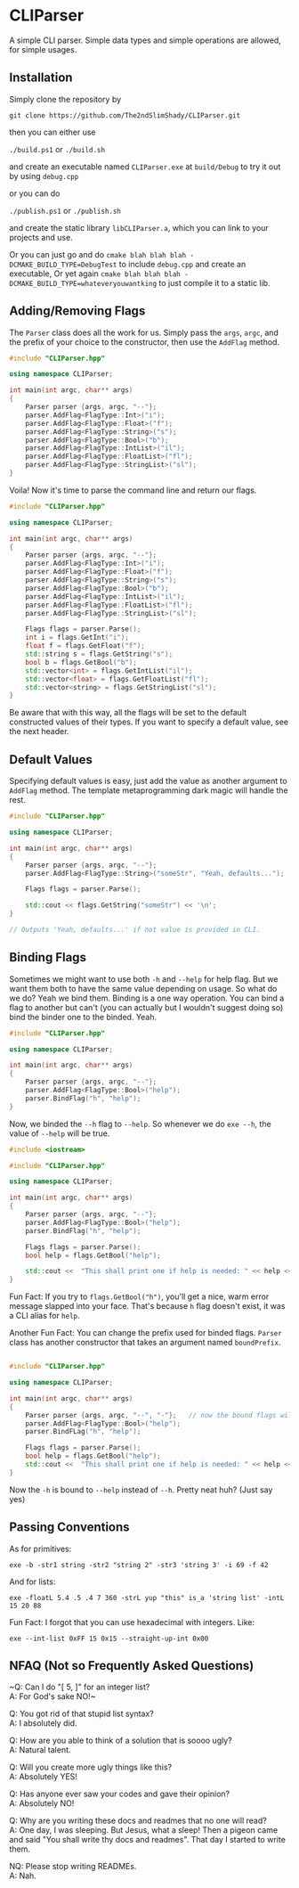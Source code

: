 # CLIParser

A simple CLI parser. Simple data types and simple operations are allowed, for simple usages.

## Installation

Simply clone the repository by

`git clone https://github.com/The2ndSlimShady/CLIParser.git`

then you can either use

`./build.ps1` or `./build.sh`

and create an executable named `CLIParser.exe` at `build/Debug` to try it out by using `debug.cpp`

or you can do

`./publish.ps1` or `./publish.sh`

and create the static library `libCLIParser.a`, which you can link to your projects and use.

Or you can just go and do `cmake blah blah blah -DCMAKE_BUILD_TYPE=DebugTest` to include `debug.cpp` and create an executable,
Or yet again `cmake blah blah blah -DCMAKE_BUILD_TYPE=whateveryouwantking` to just compile it to a static lib.


## Adding/Removing Flags

The `Parser` class does all the work for us. Simply pass the `args`, `argc`, and the prefix of your choice to the constructor, then use the `AddFlag` method.

```cpp
#include "CLIParser.hpp"

using namespace CLIParser;

int main(int argc, char** args)
{
	Parser parser {args, argc, "--"};
	parser.AddFlag<FlagType::Int>("i");
	parser.AddFlag<FlagType::Float>("f");
	parser.AddFlag<FlagType::String>("s");
	parser.AddFlag<FlagType::Bool>("b");
	parser.AddFlag<FlagType::IntList>("il");
	parser.AddFlag<FlagType::FloatList>("fl");
	parser.AddFlag<FlagType::StringList>("sl");
}
```

Voila! Now it's time to parse the command line and return our flags.

```cpp
#include "CLIParser.hpp"

using namespace CLIParser;

int main(int argc, char** args)
{
	Parser parser {args, argc, "--"};
	parser.AddFlag<FlagType::Int>("i");
	parser.AddFlag<FlagType::Float>("f");
	parser.AddFlag<FlagType::String>("s");
	parser.AddFlag<FlagType::Bool>("b");
	parser.AddFlag<FlagType::IntList>("il");
	parser.AddFlag<FlagType::FloatList>("fl");
	parser.AddFlag<FlagType::StringList>("sl");

	Flags flags = parser.Parse();
	int i = flags.GetInt("i");
	float f = flags.GetFloat("f");
	std::string s = flags.GetString("s");
	bool b = flags.GetBool("b");
	std::vector<int> = flags.GetIntList("il");
	std::vector<float> = flags.GetFloatList("fl");
	std::vector<string> = flags.GetStringList("sl");
}
```

Be aware that with this way, all the flags will be set to the default constructed values of their types. If you want to specify a default value, see the next header.


## Default Values

Specifying default values is easy, just add the value as another argument to `AddFlag` method. The template metaprogramming dark magic will handle the rest.

```cpp
#include "CLIParser.hpp"

using namespace CLIParser;

int main(int argc, char** args)
{
	Parser parser {args, argc, "--"};
	parser.AddFlag<FlagType::String>("someStr", "Yeah, defaults...");

    Flags flags = parser.Parse();

    std::cout << flags.GetString("someStr") << '\n';
}

// Outputs 'Yeah, defaults...' if not value is provided in CLI.
```


## Binding Flags

Sometimes we might want to use both `-h` and `--help` for help flag. But we want them both to have the same value depending on usage. So what do we do? Yeah we bind them.
Binding is a one way operation. You can bind a flag to another but can't (you can actually but I wouldn't suggest doing so) bind the binder one to the binded. Yeah.

```cpp
#include "CLIParser.hpp"

using namespace CLIParser;

int main(int argc, char** args)
{
	Parser parser {args, argc, "--"};
	parser.AddFlag<FlagType::Bool>("help");
	parser.BindFlag("h", "help");
}
```

Now, we binded the `--h` flag to `--help`. So whenever we do `exe --h`, the value of `--help` will be true.

```cpp
#include <iostream>

#include "CLIParser.hpp"

using namespace CLIParser;

int main(int argc, char** args)
{
	Parser parser {args, argc, "--"};
	parser.AddFlag<FlagType::Bool>("help");
	parser.BindFlag("h", "help");

	Flags flags = parser.Parse();
	bool help = flags.GetBool("help");

	std::cout <<  "This shall print one if help is needed: " << help << '\n';
}
```

Fun Fact: If you try to `flags.GetBool("h")`, you'll get a nice, warm error message slapped into your face. That's because `h` flag doesn't exist, it was a CLI alias for `help`. 

Another Fun Fact: You can change the prefix used for binded flags. `Parser` class has another constructor that takes an argument named `boundPrefix`.

```cpp

#include "CLIParser.hpp"

using namespace CLIParser;

int main(int argc, char** args)
{
    Parser parser {args, argc, "--", "-"};   // now the bound flags will use `-` as prefix
    parser.AddFlag<FlagType::Bool>("help");
    parser.BindFLag("h", "help");

    Flags flags = parser.Parse();
    bool help = flags.GetBool("help");
	std::cout <<  "This shall print one if help is needed: " << help << '\n';
}
```

Now the `-h` is bound to `--help` instead of `--h`. Pretty neat huh? (Just say yes)

  
## Passing Conventions

As for primitives:

`exe -b -str1 string -str2 "string 2" -str3 'string 3' -i 69 -f 42`

And for lists:

`exe -floatL 5.4 .5 .4 7 360 -strL yup "this" is_a 'string list' -intL 15 20 88`

Fun Fact: I forgot that you can use hexadecimal with integers. Like:

`exe --int-list 0xFF 15 0x15 --straight-up-int 0x00`


## NFAQ (Not so Frequently Asked Questions)

~Q: Can I do "[ 5, ]" for an integer list?\
A: For God's sake NO!~

Q: You got rid of that stupid list syntax? \
A: I absolutely did.

Q: How are you able to think of a solution that is soooo ugly?\
A: Natural talent.

Q: Will you create more ugly things like this?\
A: Absolutely YES!

Q: Has anyone ever saw your  codes and gave their opinion?\
A: Absolutely NO!

Q: Why are you writing these docs and readmes that no one will read?\
A: One day, I was sleeping. But Jesus, what a sleep! Then a pigeon came and said "You shall write thy docs and readmes". That day I started to write them.

NQ: Please stop writing READMEs. \
A: Nah.
